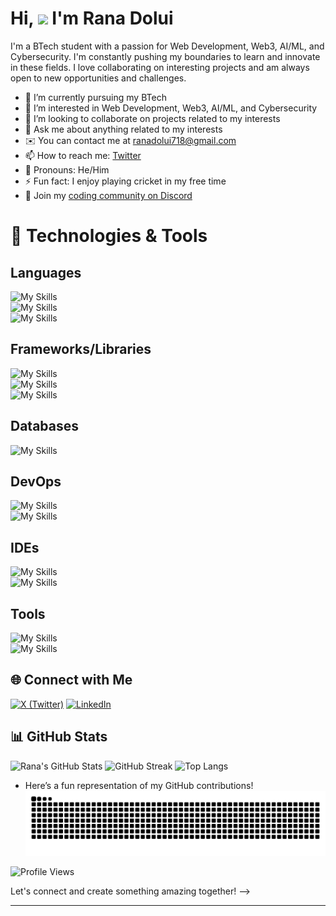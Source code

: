 # Hi, ![](https://user-images.githubusercontent.com/18350557/176309783-0785949b-9127-417c-8b55-ab5a4333674e.gif) I'm Rana Dolui 

I'm a BTech student with a passion for Web Development, Web3, AI/ML, and Cybersecurity. I'm constantly pushing my boundaries to learn and innovate in these fields. I love collaborating on interesting projects and am always open to new opportunities and challenges.

- 🔭 I’m currently pursuing my BTech
- 🌱 I’m interested in Web Development, Web3, AI/ML, and Cybersecurity
- 👯 I’m looking to collaborate on projects related to my interests
- 💬 Ask me about anything related to my interests
- ✉️ You can contact me at [ranadolui718@gmail.com](mailto:ranadolui718@gmail.com)
- 📫 How to reach me: [Twitter](https://twitter.com/Ranad187)
- 🌟 Pronouns: He/Him
- ⚡ Fun fact: I enjoy playing cricket in my free time
- 💬 Join my [coding community on Discord](https://discord.gg/nXj2Cp7w)


# 🚀 Technologies & Tools
## Languages  
![My Skills](https://go-skill-icons.vercel.app/api/icons?i=html,css,js,ts,c,cpp)  
![My Skills](https://go-skill-icons.vercel.app/api/icons?i=go,python,rust,java,kotlin,bash)  
![My Skills](https://go-skill-icons.vercel.app/api/icons?i=powershell)

## Frameworks/Libraries 
![My Skills](https://go-skill-icons.vercel.app/api/icons?i=react,reactnative,expo,redux,threejs,nodejs)  
![My Skills](https://go-skill-icons.vercel.app/api/icons?i=expressjs,nextjs,tailwind,bootstrap,django,flask)  
![My Skills](https://go-skill-icons.vercel.app/api/icons?i=fastapi,pygame,pytorch,meteorjs,selenium)

## Databases  
![My Skills](https://go-skill-icons.vercel.app/api/icons?i=mysql,sqlite,postgresql,mongodb,firebase,prisma)

## DevOps  
![My Skills](https://go-skill-icons.vercel.app/api/icons?i=aws,nginx,githubactions,ngrok,docker,cloudflare)  
![My Skills](https://go-skill-icons.vercel.app/api/icons?i=vercel,render)

## IDEs  
![My Skills](https://go-skill-icons.vercel.app/api/icons?i=androidstudio,vscode,visualstudio,idea,pycharm,neovim)  
![My Skills](https://go-skill-icons.vercel.app/api/icons?i=vim,zed)

## Tools  
![My Skills](https://go-skill-icons.vercel.app/api/icons?i=figma,blender,vite,postman,git,github)  
![My Skills](https://go-skill-icons.vercel.app/api/icons?i=wsl,linux,htop,gradle,jetpackcompose)




## 🌐 Connect with Me

[![X (Twitter)](https://img.shields.io/badge/X-black.svg?logo=X&logoColor=white)](https://twitter.com/Ranad187)
[![LinkedIn](https://img.shields.io/badge/LinkedIn-blue.svg?logo=linkedin&logoColor=white)](https://www.linkedin.com/in/rana-dolui-89357728a/)

## 📊 GitHub Stats

![Rana's GitHub Stats](https://github-readme-stats.vercel.app/api?username=Rana718&show_icons=true&theme=radical)
![GitHub Streak](https://github-readme-streak-stats.herokuapp.com/?user=Rana718&stroke=F7B267&background=1E1E2E&ring=E06C75&fire=E06C75&currStreakNum=F7B267&currStreakLabel=98C379&sideNums=E06C75&sideLabels=98C379&dates=61AFEF&hide_border=true)
![Top Langs](https://github-readme-stats.vercel.app/api/top-langs/?username=Rana718&layout=compact&theme=dark)
- Here’s a fun representation of my GitHub contributions!
![snake gif](https://github.com/Rana718/Rana718/blob/output/github-snake-dark.svg)



![Profile Views](https://visitcount.itsvg.in/api?id=Rana718&icon=0&color=0)




Let's connect and create something amazing together! -->

---





